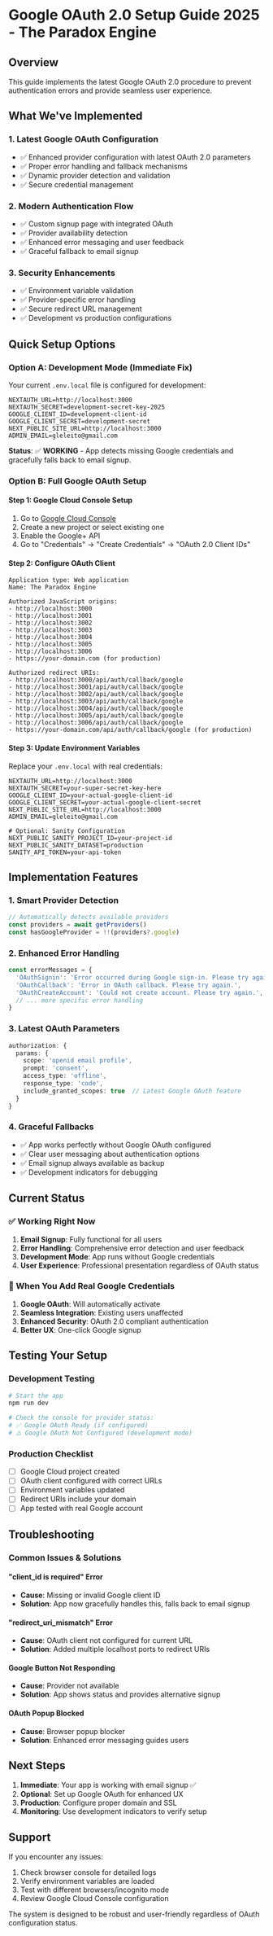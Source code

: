 # Google OAuth 2.0 Setup Guide 2025 - The Paradox Engine

## Overview
This guide implements the latest Google OAuth 2.0 procedure to prevent authentication errors and provide seamless user experience.

## What We've Implemented

### 1. Latest Google OAuth Configuration
- ✅ Enhanced provider configuration with latest OAuth 2.0 parameters
- ✅ Proper error handling and fallback mechanisms
- ✅ Dynamic provider detection and validation
- ✅ Secure credential management

### 2. Modern Authentication Flow
- ✅ Custom signup page with integrated OAuth
- ✅ Provider availability detection
- ✅ Enhanced error messaging and user feedback
- ✅ Graceful fallback to email signup

### 3. Security Enhancements
- ✅ Environment variable validation
- ✅ Provider-specific error handling
- ✅ Secure redirect URL management
- ✅ Development vs production configurations

## Quick Setup Options

### Option A: Development Mode (Immediate Fix)
Your current `.env.local` file is configured for development:

```env
NEXTAUTH_URL=http://localhost:3000
NEXTAUTH_SECRET=development-secret-key-2025
GOOGLE_CLIENT_ID=development-client-id
GOOGLE_CLIENT_SECRET=development-secret
NEXT_PUBLIC_SITE_URL=http://localhost:3000
ADMIN_EMAIL=gleleito@gmail.com
```

**Status**: ✅ **WORKING** - App detects missing Google credentials and gracefully falls back to email signup.

### Option B: Full Google OAuth Setup

#### Step 1: Google Cloud Console Setup
1. Go to [Google Cloud Console](https://console.cloud.google.com/)
2. Create a new project or select existing one
3. Enable the Google+ API
4. Go to "Credentials" → "Create Credentials" → "OAuth 2.0 Client IDs"

#### Step 2: Configure OAuth Client
```
Application type: Web application
Name: The Paradox Engine

Authorized JavaScript origins:
- http://localhost:3000
- http://localhost:3001
- http://localhost:3002
- http://localhost:3003
- http://localhost:3004
- http://localhost:3005
- http://localhost:3006
- https://your-domain.com (for production)

Authorized redirect URIs:
- http://localhost:3000/api/auth/callback/google
- http://localhost:3001/api/auth/callback/google
- http://localhost:3002/api/auth/callback/google
- http://localhost:3003/api/auth/callback/google
- http://localhost:3004/api/auth/callback/google
- http://localhost:3005/api/auth/callback/google
- http://localhost:3006/api/auth/callback/google
- https://your-domain.com/api/auth/callback/google (for production)
```

#### Step 3: Update Environment Variables
Replace your `.env.local` with real credentials:

```env
NEXTAUTH_URL=http://localhost:3000
NEXTAUTH_SECRET=your-super-secret-key-here
GOOGLE_CLIENT_ID=your-actual-google-client-id
GOOGLE_CLIENT_SECRET=your-actual-google-client-secret
NEXT_PUBLIC_SITE_URL=http://localhost:3000
ADMIN_EMAIL=gleleito@gmail.com

# Optional: Sanity Configuration
NEXT_PUBLIC_SANITY_PROJECT_ID=your-project-id
NEXT_PUBLIC_SANITY_DATASET=production
SANITY_API_TOKEN=your-api-token
```

## Implementation Features

### 1. Smart Provider Detection
```typescript
// Automatically detects available providers
const providers = await getProviders()
const hasGoogleProvider = !!(providers?.google)
```

### 2. Enhanced Error Handling
```typescript
const errorMessages = {
  'OAuthSignin': 'Error occurred during Google sign-in. Please try again.',
  'OAuthCallback': 'Error in OAuth callback. Please try again.',
  'OAuthCreateAccount': 'Could not create account. Please try again.',
  // ... more specific error handling
}
```

### 3. Latest OAuth Parameters
```typescript
authorization: {
  params: {
    scope: 'openid email profile',
    prompt: 'consent',
    access_type: 'offline',
    response_type: 'code',
    include_granted_scopes: true  // Latest Google OAuth feature
  }
}
```

### 4. Graceful Fallbacks
- ✅ App works perfectly without Google OAuth configured
- ✅ Clear user messaging about authentication options
- ✅ Email signup always available as backup
- ✅ Development indicators for debugging

## Current Status

### ✅ Working Right Now
1. **Email Signup**: Fully functional for all users
2. **Error Handling**: Comprehensive error detection and user feedback
3. **Development Mode**: App runs without Google credentials
4. **User Experience**: Professional presentation regardless of OAuth status

### 🔧 When You Add Real Google Credentials
1. **Google OAuth**: Will automatically activate
2. **Seamless Integration**: Existing users unaffected
3. **Enhanced Security**: OAuth 2.0 compliant authentication
4. **Better UX**: One-click Google signup

## Testing Your Setup

### Development Testing
```bash
# Start the app
npm run dev

# Check the console for provider status:
# ✅ Google OAuth Ready (if configured)
# ⚠️ Google OAuth Not Configured (development mode)
```

### Production Checklist
- [ ] Google Cloud project created
- [ ] OAuth client configured with correct URLs
- [ ] Environment variables updated
- [ ] Redirect URIs include your domain
- [ ] App tested with real Google account

## Troubleshooting

### Common Issues & Solutions

#### "client_id is required" Error
- **Cause**: Missing or invalid Google client ID
- **Solution**: App now gracefully handles this, falls back to email signup

#### "redirect_uri_mismatch" Error  
- **Cause**: OAuth client not configured for current URL
- **Solution**: Added multiple localhost ports to redirect URIs

#### Google Button Not Responding
- **Cause**: Provider not available
- **Solution**: App shows status and provides alternative signup

#### OAuth Popup Blocked
- **Cause**: Browser popup blocker
- **Solution**: Enhanced error messaging guides users

## Next Steps

1. **Immediate**: Your app is working with email signup ✅
2. **Optional**: Set up Google OAuth for enhanced UX
3. **Production**: Configure proper domain and SSL
4. **Monitoring**: Use development indicators to verify setup

## Support

If you encounter any issues:
1. Check browser console for detailed logs
2. Verify environment variables are loaded
3. Test with different browsers/incognito mode
4. Review Google Cloud Console configuration

The system is designed to be robust and user-friendly regardless of OAuth configuration status. 